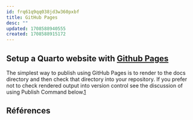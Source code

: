 ```yaml
---
id: frq61q9qq038jd3w360pxbf
title: GitHub Pages
desc: ""
updated: 1708588940555
created: 1708588915172
---
```


## Setup a Quarto website with [Github Pages](https://quarto.org/docs/publishing/github-pages.html)

The simplest way to publish using GitHub Pages is to render to the docs directory and then check that directory into your repository. If you prefer not to check rendered output into version control see the discussion of using Publish Command below.[1]

## Références

[1]: https://quarto.org/docs/publishing/github-pages.html#render-to-docs
